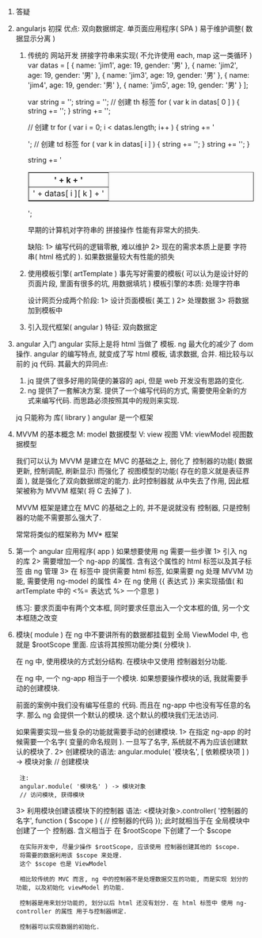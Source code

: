 1. 答疑


2. angularjs 初探
    优点:     双向数据绑定.
             单页面应用程序( SPA )
             易于维护调整( 数据显示分离 )

    1) 传统的 网站开发 拼接字符串来实现( 不允许使用 each, map 这一类循环 )
        var datas = [
            { name: 'jim1', age: 19, gender: '男' },
            { name: 'jim2', age: 19, gender: '男' },
            { name: 'jim3', age: 19, gender: '男' },
            { name: 'jim4', age: 19, gender: '男' },
            { name: 'jim5', age: 19, gender: '男' }
        ];

        var string = '';
        string = '<table border="1" width="400"><thead>';
        // 创建 th 标签
        for ( var k in datas[ 0 ] ) {
            string += '<th>' + k + '</th>';
        }
        string += '</thead><tbody>';

        // 创建 tr
        for ( var i = 0; i < datas.length; i++ ) {
            string += '<tr>';
            // 创建 td 标签
            for ( var k in datas[ i ] ) {
                string += '<td>' + datas[ i ][ k ] + '</td>';
            }
            string += '</tr>';
        }

        string += '</tbody></table>';

        早期的计算机对字符串的 拼接操作 性能有非常大的损失.

        缺陷:
        1> 编写代码的逻辑零散, 难以维护
        2> 现在的需求本质上是要 字符串( html 格式的 ). 如果数据量较大有性能的损失

    2) 使用模板引擎( artTemplate )
        事先写好需要的模板( 可以认为是设计好的页面片段, 里面有很多的坑, 用数据填坑 )
        模板引擎的本质: 处理字符串

        设计网页分成两个阶段: 
        1> 设计页面模板( 美工 )
        2> 处理数据
        3> 将数据加到模板中

    3) 引入现代框架( angular )
        特征: 双向数据定


3. angular 入门
    angular 实际上是将 html 当做了 模板. ng 最大化的减少了 dom 操作.
    angular 的编写特点, 就变成了写 html 模板, 请求数据, 合并.
    相比较与以前的 jq 代码. 其最大的异同点:
    1) jq 提供了很多好用的简便的兼容的 api, 但是 web 开发没有思路的变化.
    2) ng 提供了一套解决方案. 提供了一个编写代码的方式, 需要使用全新的方式来编写代码. 而思路必须按照其中的规则来实现.

    jq 只能称为 库( library )
    angular 是一个框架

4. MVVM 的基本概念
    M: model        数据模型
    V: view         视图
    VM: viewModel   视图数据模型

    我们可以认为 MVVM 是建立在 MVC 的基础之上, 弱化了 控制器的功能( 数据更新, 控制调配, 刷新显示)
    而强化了 视图模型的功能( 存在的意义就是表征界面 ), 就是强化了双向数据绑定的能力. 此时控制器就
    从中失去了作用, 因此框架被称为 MVVM 框架( 将 C 去掉了 ).

    MVVM 框架是建立在 MVC 的基础之上的, 并不是说就没有 控制器, 只是控制器的功能不需要那么强大了.

    常常将类似的框架称为 MV* 框架


5. 第一个 angular 应用程序( app )
    如果想要使用 ng 需要一些步骤
    1> 引入 ng 的库
    2> 需要增加一个 ng-app 的属性. 含有这个属性的 html 标签以及其子标签 由 ng 管理
    3> 在 标签中 提供需要 html 标签, 如果需要 ng 处理 MVVM 功能, 需要使用 ng-model 的属性
    4> 在 ng 使用 {{ 表达式 }} 来实现插值( 和 artTemplate 中的 <%= 表达式 %> 一个意思 )

    练习:
        要求页面中有两个文本框, 同时要求任意出入一个文本框的值, 另一个文本框随之改变

6. 模块( module )
    在 ng 中不要讲所有的数据都挂载到 全局 ViewModel 中, 也就是 $rootScope 里面.
    应该将其按照功能分类( 分模块 ).

    在 ng 中, 使用模块的方式划分结构. 在模块中又使用 控制器划分功能.

    在 ng 中, 一个 ng-app 相当于一个模块. 如果想要操作模块的话, 我就需要手动的创建模块.

    前面的案例中我们没有编写任意的 代码. 而且在 ng-app 中也没有写任意的名字. 那么 ng 会提供一个默认的模块. 
    这个默认的模块我们无法访问. 

    如果需要实现一些复杂的功能就需要手动的创建模块.
    1> 在指定 ng-app 的时候需要一个名字( 变量的命名规则 ). 一旦写了名字, 系统就不再为应该创建默认的模块了.
    2> 创建模块的语法:
        angular.module( '模块名', [ 依赖模块项 ] ) -> 模块对象
        // 创建模块
        
        注:
        angular.module( '模块名' ) -> 模块对象
        // 访问模块, 获得模块
    3> 利用模块创建该模块下的控制器
        语法:
        <模块对象>.controller( '控制器的名字', function ( $scope ) {
            // 控制器的代码
        });
        此时就相当于在 全局模块中创建了一个 控制器. 含义相当于
        在 $rootScope 下创建了一个 $scope

        在实际开发中, 尽量少操作 $rootScope, 应该使用 控制器创建其他的 $scope. 
        将需要的数据利用该 $scope 来处理.
        这个 $scope 也是 ViewModel

        相比较传统的 MVC 而言, ng 中的控制器不是处理数据交互的功能, 而是实现 划分的功能, 以及初始化 viewModel 的功能.

        控制器是用来划分功能的, 划分以后 html 还没有划分. 在 html 标签中 使用 ng-controller 的属性 用于与控制器绑定.

        控制器可以实现数据的初始化.



















